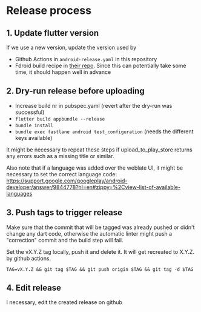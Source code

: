 # Release process

## 1. Update flutter version

If we use a new version, update the version used by

* Github Actions in `android-release.yaml` in this repository
* Fdroid build recipe in [their repo](https://gitlab.com/fdroid/fdroiddata/-/blob/master/metadata/de.wger.flutter.yml).
  Since this can potentially take some time, it should happen well in advance

## 2. Dry-run release before uploading

* Increase build nr in pubspec.yaml (revert after the dry-run was successful)
* `flutter build appbundle --release`
* `bundle install`
* `bundle exec fastlane android test_configuration` (needs the different keys available)

It might be necessary to repeat these steps if upload_to_play_store returns any errors
such as a missing title or similar.

Also note that if a language was added over the weblate UI, it might be necessary
to set the correct language code:
<https://support.google.com/googleplay/android-developer/answer/9844778?hl=en#zippy=%2Cview-list-of-available-languages>

## 3. Push tags to trigger release

Make sure that the commit that will be tagged was already pushed or didn't change
any dart code, otherwise the automatic linter might push a "correction" commit
and the build step will fail.

Set the vX.Y.Z tag locally, push it and delete it. It will get recreated to X.Y.Z.
by github actions.

`TAG=vX.Y.Z && git tag $TAG && git push origin $TAG && git tag -d $TAG`


## 4. Edit release

I necessary, edit the created release on github
